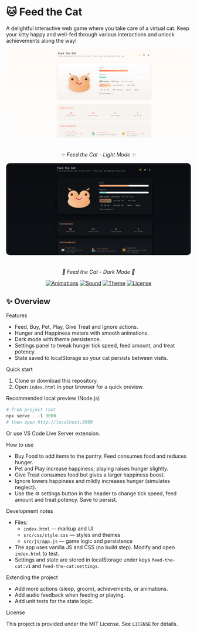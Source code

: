 # 🐱 Feed the Cat

A delightful interactive web game where you take care of a virtual cat. Keep your kitty happy and well-fed through various interactions and unlock achievements along the way!

<div align="center">
  <img src="assets/preview.png" alt="Feed the Cat Preview - Light Mode" width="800px" style="border-radius: 10px; margin-bottom: 20px;">
  <p><em>✨ Feed the Cat - Light Mode ✨</em></p>
  
  <img src="assets/preview-dark.png" alt="Feed the Cat Preview - Dark Mode" width="800px" style="border-radius: 10px; margin-bottom: 20px;">
  <p><em>🌙 Feed the Cat - Dark Mode 🌙</em></p>

  [![Animations](https://img.shields.io/badge/Animations-Enabled-green.svg)](https://github.com/AddieDie/feedthecat)
  [![Sound](https://img.shields.io/badge/Sound-Enabled-blue.svg)](https://github.com/AddieDie/feedthecat)
  [![Theme](https://img.shields.io/badge/Theme-Light%20%2F%20Dark-purple.svg)](https://github.com/AddieDie/feedthecat)
  [![License](https://img.shields.io/badge/License-MIT-yellow.svg)](https://github.com/AddieDie/feedthecat/blob/main/LICENSE)
</div>

## ✨ Overview

Features

- Feed, Buy, Pet, Play, Give Treat and Ignore actions.
- Hunger and Happiness meters with smooth animations.
- Dark mode with theme persistence.
- Settings panel to tweak hunger tick speed, feed amount, and treat potency.
- State saved to localStorage so your cat persists between visits.

Quick start

1. Clone or download this repository.
2. Open `index.html` in your browser for a quick preview.

Recommended local preview (Node.js)

```powershell
# from project root
npx serve . -l 3000
# then open http://localhost:3000
```

Or use VS Code Live Server extension.

How to use

- Buy Food to add items to the pantry. Feed consumes food and reduces hunger.
- Pet and Play increase happiness; playing raises hunger slightly.
- Give Treat consumes food but gives a larger happiness boost.
- Ignore lowers happiness and mildly increases hunger (simulates neglect).
- Use the ⚙️ settings button in the header to change tick speed, feed amount and treat potency. Save to persist.

Development notes

- Files:
  - `index.html` — markup and UI
  - `src/css/style.css` — styles and themes
  - `src/js/app.js` — game logic and persistence
- The app uses vanilla JS and CSS (no build step). Modify and open `index.html` to test.
- Settings and state are stored in localStorage under keys `feed-the-cat:v1` and `feed-the-cat:settings`.

Extending the project

- Add more actions (sleep, groom), achievements, or animations.
- Add audio feedback when feeding or playing.
- Add unit tests for the state logic.

License

This project is provided under the MIT License. See `LICENSE` for details.



